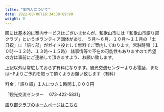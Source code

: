 ```yaml
---
title: "案内人について"
date: 2022-08-06T16:34:38+09:00
weight: 9
---
```


園には基本的に案内サービスはございませんが、和歌山市には「和歌山市語り部クラブ」というボランティア団体があり、
５月～６月、１０月～１１月の「土日祝」に「語り部」がガイド役として無料でご案内しております。常駐時間（１０時～１２時、１３時～１５時）
諸事情等で不在の可能性もありますので希望の方は事前にご連絡して頂きますよう、お願い致します。

上記以外は常駐しておらず有料になります。観光交流センターよりお電話、またはHPよりご予約を取って頂くようお願い致します（有料）

料金：「語り部」１人につき１時間１,０００円

「観光交流センター 　073-422-5831」

[語り部クラブのホームページはこちら](https://wakataribe.com/)
